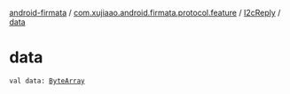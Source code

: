 [android-firmata](../../index.md) / [com.xujiaao.android.firmata.protocol.feature](../index.md) / [I2cReply](index.md) / [data](./data.md)

# data

`val data: `[`ByteArray`](https://kotlinlang.org/api/latest/jvm/stdlib/kotlin/-byte-array/index.html)